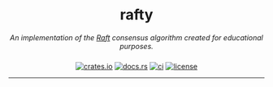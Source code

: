 <div align="center">

  <h1>rafty</h1>
  <h5 style="font-weight: normal;">An implementation of the <a href="https://raft.github.io/">Raft</a> consensus algorithm created for educational purposes.</h5>

[![crates.io](https://img.shields.io/crates/v/rafty)](https://crates.io/crates/rafty)
[![docs.rs](https://img.shields.io/docsrs/rafty)](https://docs.rs/rafty)
[![ci](https://img.shields.io/github/actions/workflow/status/umut-sahin/rafty/ci.yml)](https://github.com/umut-sahin/rafty/actions/workflows/ci.yml)
[![license](https://img.shields.io/crates/l/rafty)](https://crates.io/crates/rafty)

  <hr/>

</div>
